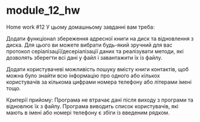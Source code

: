 # module_12_hw
Home work #12
У цьому домашньому завданні вам треба:

Додати функціонал збереження адресної книги на диск та відновлення з диска. Для цього ви можете вибрати будь-який зручний для вас протокол серіалізації/десеріалізації даних та реалізувати методи, які дозволять зберегти всі дані у файл і завантажити їх із файлу.

Додати користувачеві можливість пошуку вмісту книги контактів, щоб можна було знайти всю інформацію про одного або кількох користувачів за кількома цифрами номера телефону або літерами імені тощо.

Критерії прийому:
Програма не втрачає дані після виходу з програми та відновлює їх з файлу.
Програма виводить список користувачів, які мають в імені або номері телефону є збіги із введеним рядком.
